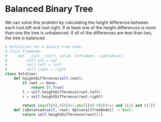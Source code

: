 # Balanced Binary Tree
We can solve this problem by calculating the height difference between each root.left and root.right. If at least one of the height differences is more than one the tree is unbalanced. If all of the differences are less than two, the tree is balanced.
```python
# Definition for a binary tree node.
# class TreeNode:
#     def __init__(self, val=0, left=None, right=None):
#         self.val = val
#         self.left = left
#         self.right = right
class Solution:
    def heightDifference(self,root):
        if root == None:
            return [0,True]
        l = self.heightDifference(root.left)
        r = self.heightDifference(root.right)
        
        return [max(l[0],r[0])+1,abs(l[0]-r[0])<=1 and l[1] and r[1]]
    def isBalanced(self, root: Optional[TreeNode]) -> bool:
        return self.heightDifference(root)[1]
```
